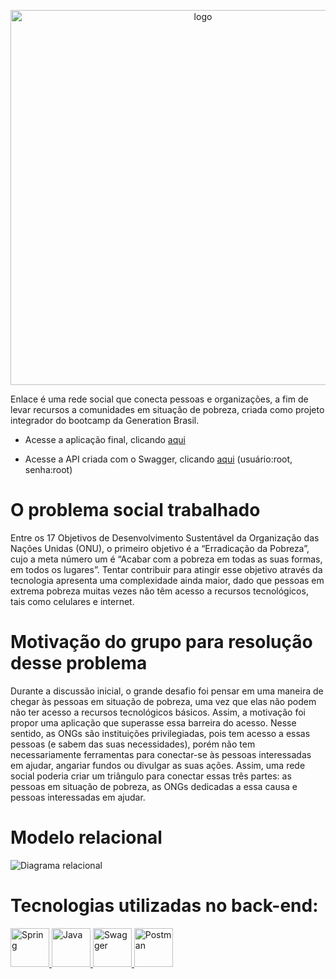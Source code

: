 <a  href="https://enlaceorg.netlify.app/">
  <p align="center">
    <img src="https://user-images.githubusercontent.com/78484194/174451054-0cc730ed-e98f-483a-94d6-b5f201bd660b.png" alt="logo" width="600" />
  </p>
</a>


Enlace é uma rede social que conecta pessoas e organizações, a fim de levar recursos a comunidades em situação de pobreza, criada como projeto integrador do bootcamp da Generation Brasil.

- Acesse a aplicação final, clicando [aqui](https://enlaceorg.netlify.app/)

- Acesse a API criada com o Swagger, clicando [aqui](https://enlaceorg.herokuapp.com/) (usuário:root, senha:root)

# O problema social trabalhado

Entre os 17 Objetivos de Desenvolvimento Sustentável da Organização das Nações Unidas (ONU), o primeiro objetivo é a “Erradicação da Pobreza”, cujo a meta número um é “Acabar com a pobreza em todas as suas formas, em todos os lugares”. Tentar contribuir para atingir esse objetivo através da tecnologia apresenta uma complexidade ainda maior, dado que pessoas em extrema pobreza muitas vezes não têm acesso a recursos tecnológicos, tais como celulares e internet. 


# Motivação do grupo para resolução desse problema
Durante a discussão inicial, o grande desafio foi pensar em uma maneira de chegar às pessoas em situação de pobreza, uma vez que elas não podem não ter acesso a recursos tecnológicos básicos. Assim, a motivação foi propor uma aplicação que superasse essa barreira do acesso. Nesse sentido, as ONGs são instituições privilegiadas, pois tem acesso a essas pessoas (e sabem das suas necessidades), porém não tem necessariamente ferramentas para conectar-se às pessoas interessadas em ajudar, angariar fundos ou divulgar as suas ações. Assim, uma rede social poderia criar um triângulo para conectar essas três partes: as pessoas em situação de pobreza, as ONGs dedicadas a essa causa e pessoas interessadas em ajudar. 


# Modelo relacional

![Diagrama relacional](https://user-images.githubusercontent.com/78484194/165618472-f22dad46-6fb9-4d7f-8c3f-b2ca68db5981.png)

# Tecnologias utilizadas no back-end:

<a href="#">
 <img src="https://spring.io/images/projects/spring-edf462fec682b9d48cf628eaf9e19521.svg" alt="Spring" title="Spring" height="62px" width="62px">
</a>
<a href="#">
<img src="https://user-images.githubusercontent.com/78484194/174453191-25ca0503-cf7f-483c-b221-c3b3b74147de.png" alt="Java" title="Java" height="62px" width="62px">
</a>
<a href="#">
</a>
<a href="#">
<img src="https://seeklogo.com/images/S/swagger-logo-A49F73BAF4-seeklogo.com.png" alt="Swagger" height="62px" width="62px">
</a>
<a href="#">
<img src="https://voyager.postman.com/logo/postman-logo-icon-orange.svg" alt="Postman" height="62px" width="62px">
</a>



